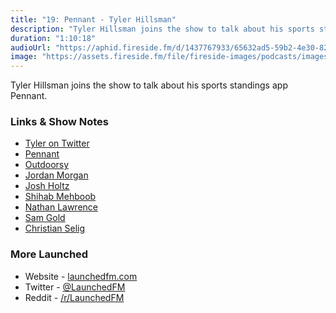 ```yaml
---
title: "19: Pennant - Tyler Hillsman"
description: "Tyler Hillsman joins the show to talk about his sports standings app Pennant."
duration: "1:10:18"
audioUrl: "https://aphid.fireside.fm/d/1437767933/65632ad5-59b2-4e30-82d1-13845dce07dd/8aab538a-7535-4624-aaf2-f57dbe02f7e7.mp3"
image: "https://assets.fireside.fm/file/fireside-images/podcasts/images/6/65632ad5-59b2-4e30-82d1-13845dce07dd/episodes/8/8aab538a-7535-4624-aaf2-f57dbe02f7e7/cover.jpg?v=1"
---
```


<p>Tyler Hillsman joins the show to talk about his sports standings app Pennant.</p>

<h3>Links &amp; Show Notes</h3>

<ul>
<li><a href="https://twitter.com/thillsman" rel="nofollow">Tyler on Twitter</a></li>
<li><a href="https://www.pennantapp.com" rel="nofollow">Pennant</a></li>
<li><a href="https://www.outdoorsy.com" rel="nofollow">Outdoorsy</a></li>
<li><a href="https://twitter.com/jordanmorgan10" rel="nofollow">Jordan Morgan</a></li>
<li><a href="https://twitter.com/joshdholtz" rel="nofollow">Josh Holtz</a></li>
<li><a href="https://twitter.com/JPEGuin" rel="nofollow">Shihab Mehboob</a></li>
<li><a href="https://twitter.com/NathanBLawrence" rel="nofollow">Nathan Lawrence</a></li>
<li><a href="https://twitter.com/samhenrigold" rel="nofollow">Sam Gold</a></li>
<li><a href="https://twitter.com/ChristianSelig" rel="nofollow">Christian Selig</a></li>
</ul>

<h3>More Launched</h3>

<ul>
<li>Website - <a href="https://launchedfm.com" rel="nofollow">launchedfm.com</a></li>
<li>Twitter - <a href="https://twitter.com/launchedfm" rel="nofollow">@LaunchedFM</a></li>
<li>Reddit - <a href="https://www.reddit.com/r/LaunchedFM/" rel="nofollow">/r/LaunchedFM</a></li>
</ul>
